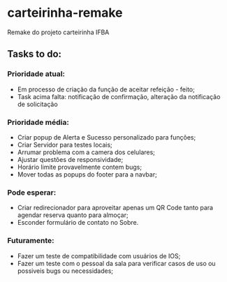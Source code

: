 # carteirinha-remake
Remake do projeto carteirinha IFBA

## Tasks to do:
### Prioridade atual:
- Em processo de criação da função de aceitar refeição - feito;
- Task acima falta: notificação de confirmação, alteração da notificação de solicitação

### Prioridade média:
- Criar popup de Alerta e Sucesso personalizado para funções;
- Criar Servidor para testes locais;
- Arrumar problema com a camera dos celulares;
- Ajustar questões de responsividade;
- Horário limite provavelmente contem bugs;
- Mover todas as popups do footer para a navbar;
  
### Pode esperar:
- Criar redirecionador para aproveitar apenas um QR Code tanto para agendar reserva quanto para almoçar;
- Esconder formulário de contato no Sobre.


### Futuramente:
- Fazer um teste de compatibilidade com usuários de IOS;
- Fazer um teste com o pessoal da sala para verificar casos de uso ou possiveis bugs ou necessidades;


